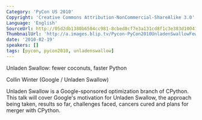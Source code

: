 ```yaml
---
Category: 'PyCon US 2010'
Copyright: 'Creative Commons Attribution-NonCommercial-ShareAlike 3.0'
Language: 'English'
SourceUrl: http://05d2db1380b6504cc981-8cbed8cf7e3a131cd8f1c3e383d10041.r93.cf2.rackcdn.com/pycon-us-2010/316_unladen-swallow-fewer-coconuts-faster-python-73.m4v
ThumbnailUrl: 'http://a.images.blip.tv/Pycon-PyCon2010UnladenSwallowFewerCoconutsFasterPython73140.png'
date: '2010-02-19'
speakers: []
tags: [pycon, pycon2010, unladenswallow]
---
```

Unladen Swallow: fewer coconuts, faster Python

  
Collin Winter (Google / Unladen Swallow)

  
Unladen Swallow is a Google-sponsored optimization branch of CPython. This
talk will cover Google's motivation for Unladen Swallow, the approach being
taken, results so far, challenges faced, cancers cured and plans for merger
with CPython.

